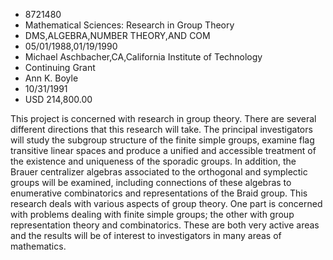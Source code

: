 
* 8721480
* Mathematical Sciences: Research in Group Theory
* DMS,ALGEBRA,NUMBER THEORY,AND COM
* 05/01/1988,01/19/1990
* Michael Aschbacher,CA,California Institute of Technology
* Continuing Grant
* Ann K. Boyle
* 10/31/1991
* USD 214,800.00

This project is concerned with research in group theory. There are several
different directions that this research will take. The principal investigators
will study the subgroup structure of the finite simple groups, examine flag
transitive linear spaces and produce a unified and accessible treatment of the
existence and uniqueness of the sporadic groups. In addition, the Brauer
centralizer algebras associated to the orthogonal and symplectic groups will be
examined, including connections of these algebras to enumerative combinatorics
and representations of the Braid group. This research deals with various aspects
of group theory. One part is concerned with problems dealing with finite simple
groups; the other with group representation theory and combinatorics. These are
both very active areas and the results will be of interest to investigators in
many areas of mathematics.
